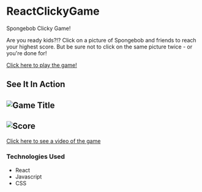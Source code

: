 # ReactClickyGame

Spongebob Clicky Game!

Are you ready kids?!?  Click on a picture of Spongebob and friends to reach your highest score.  But be sure not to click on the same picture twice - or you're done for!  


[Click here to play the game!](https://intense-plateau-87709.herokuapp.com/)

## See It In Action

![Game Title](clicky/clicky/public/assets/gameTitle.gif)
---
![Score](clicky/clicky/public/assets/scoreCard.gif)
---

[Click here to see a video of the game]()

### Technologies Used
* React
* Javascript
* CSS

